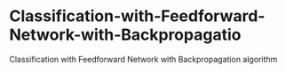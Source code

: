 # Classification-with-Feedforward-Network-with-Backpropagatio
Classification with Feedforward Network with Backpropagation algorithm
